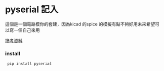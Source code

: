 # pyserial 記入

這個是一個電路模你的套建，因為kicad 的spice 的模擬有點不夠好用未來希望可以寫一個自己來用

[摻考資料](https://pyserial.readthedocs.io/en/latest/pyserial.html)

### install 

```sh
 pip install pyserial
 ```

